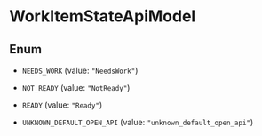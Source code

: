 

# WorkItemStateApiModel

## Enum


* `NEEDS_WORK` (value: `"NeedsWork"`)

* `NOT_READY` (value: `"NotReady"`)

* `READY` (value: `"Ready"`)

* `UNKNOWN_DEFAULT_OPEN_API` (value: `"unknown_default_open_api"`)



